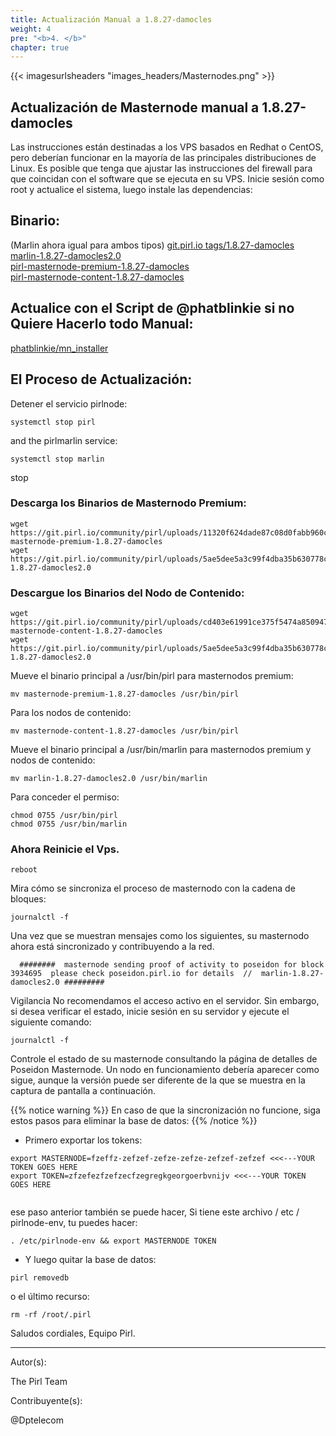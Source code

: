 ```yaml
---
title: Actualización Manual a 1.8.27-damocles
weight: 4
pre: "<b>4. </b>"
chapter: true
---
```


{{< imagesurlsheaders "images_headers/Masternodes.png" >}}

## Actualización de Masternode manual a 1.8.27-damocles
Las instrucciones están destinadas a los VPS basados en Redhat o CentOS, pero deberían funcionar en la mayoría de las principales distribuciones de Linux.
Es posible que tenga que ajustar las instrucciones del firewall para que coincidan con el software que se ejecuta en su VPS.
Inicie sesión como root y actualice el sistema, luego instale las dependencias:

## Binario:
(Marlin ahora igual para ambos tipos)
[git.pirl.io tags/1.8.27-damocles](https://git.pirl.io/community/pirl/tags/1.8.27-damocles)  
[marlin-1.8.27-damocles2.0](https://git.pirl.io/community/pirl/uploads/5ae5dee5a3c99f4dba35b630778c1fd1/marlin-1.8.27-damocles2.0)  
[pirl-masternode-premium-1.8.27-damocles](https://git.pirl.io/community/pirl/uploads/11320f624dade87c08d0fabb960cebca/pirl-masternode-premium-1.8.27-damocles)  
[pirl-masternode-content-1.8.27-damocles](https://git.pirl.io/community/pirl/uploads/cd403e61991ce375f5474a8509472572/pirl-masternode-content-1.8.27-damocles)   


## Actualice con el Script de @phatblinkie si no Quiere Hacerlo todo Manual:

[phatblinkie/mn_installer](https://github.com/phatblinkie/mn_installer)



## El Proceso de Actualización:

Detener el servicio pirlnode:

```
systemctl stop pirl

```

and  the pirlmarlin service:

```
systemctl stop marlin

```

stop


### Descarga los Binarios de Masternodo Premium:
```
wget https://git.pirl.io/community/pirl/uploads/11320f624dade87c08d0fabb960cebca/pirl-masternode-premium-1.8.27-damocles
wget https://git.pirl.io/community/pirl/uploads/5ae5dee5a3c99f4dba35b630778c1fd1/marlin-1.8.27-damocles2.0

```

### Descargue los Binarios del Nodo de Contenido:

```
wget https://git.pirl.io/community/pirl/uploads/cd403e61991ce375f5474a8509472572/pirl-masternode-content-1.8.27-damocles
wget https://git.pirl.io/community/pirl/uploads/5ae5dee5a3c99f4dba35b630778c1fd1/marlin-1.8.27-damocles2.0

```


Mueve el binario principal a /usr/bin/pirl para masternodos premium:

```
mv masternode-premium-1.8.27-damocles /usr/bin/pirl

```

Para los nodos de contenido:
```
mv masternode-content-1.8.27-damocles /usr/bin/pirl

```

Mueve el binario principal a /usr/bin/marlin  para masternodos premium y nodos de contenido:  

```
mv marlin-1.8.27-damocles2.0 /usr/bin/marlin

```

Para conceder el permiso:

```
chmod 0755 /usr/bin/pirl
chmod 0755 /usr/bin/marlin

```


### Ahora Reinicie el Vps.
```
reboot
```


Mira cómo se sincroniza el proceso de masternodo con la cadena de bloques:
```
journalctl -f

```

Una vez que se muestran mensajes como los siguientes, su masternodo ahora está sincronizado y contribuyendo a la red.

```
  ########  masternode sending proof of activity to poseidon for block  3934695  please check poseidon.pirl.io for details  //  marlin-1.8.27-damocles2.0 #########

```

Vigilancia
No recomendamos el acceso activo en el servidor. Sin embargo, si desea verificar el estado, inicie sesión en su servidor y ejecute el siguiente comando:
```
journalctl -f

```

Controle el estado de su masternode consultando la página de detalles de Poseidon Masternode. Un nodo en funcionamiento debería aparecer como sigue, aunque la versión puede ser diferente de la que se muestra en la captura de pantalla a continuación.

{{% notice warning %}}
En caso de que la sincronización no funcione, siga estos pasos para eliminar la base de datos:
{{% /notice %}}

- Primero exportar los tokens:

```
export MASTERNODE=fzeffz-zefzef-zefze-zefze-zefzef-zefzef <<<---YOUR TOKEN GOES HERE
export TOKEN=zfzefezfzefzecfzegregkgeorgoerbvnijv <<<---YOUR TOKEN GOES HERE


```

ese paso anterior también se puede hacer,
Si tiene este archivo / etc / pirlnode-env,
tu puedes hacer:  

```
. /etc/pirlnode-env && export MASTERNODE TOKEN

```


- Y luego quitar la base de datos:  

```
pirl removedb

```

o el último recurso:  

```
rm -rf /root/.pirl

```



Saludos cordiales,
Equipo Pirl.  

---
Autor(s):


The Pirl Team


Contribuyente(s):


@Dptelecom
